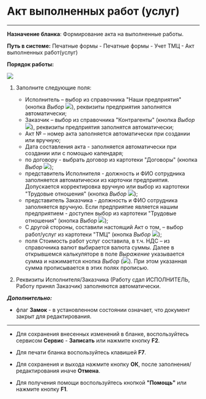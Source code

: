 ﻿
# Акт выполненных работ (услуг)
- - -
**Назначение бланка**: Формирование акта на выполненные работы. 

**Путь в системе:**  Печатные формы - Печатные формы - Учет ТМЦ - Акт выполненных работ(услуг)

**Порядок работы:**

![](topic:ПечатныеФормы.AddFiles.Screenshot_20315.jpg)

1. Заполните следующие поля: 

    - Исполнитель – выбор из справочника "Наши предприятия" (кнопка *Выбор* ![](topic:Com.AddFiles.Buttons.Btn_select.png)), реквизиты предприятия заполнятся автоматически;
    - Заказчик – выбор из справочника "Контрагенты" (кнопка *Выбор* ![](topic:Com.AddFiles.Buttons.Btn_select.png)), реквизиты предприятия заполнятся автоматически;
    - Акт № – номер акта заполняется автоматически при создании или вручную;
    - Дата составления акта - заполняется автоматически при создании или с помощью календаря;
    - по договору - выбрать договор из картотеки "Договоры" (кнопка *Выбор* ![](topic:Com.AddFiles.Buttons.Btn_select.png));
    - представитель Исполнителя - должность и ФИО сотрудника заполняется автоматически из карточки предприятия. Допускается корректировка вручную или выбор из картотеки "Трудовые отношения" (кнопка *Выбор* ![](topic:Com.AddFiles.Buttons.Btn_select.png));
    - представитель Заказчика - должность и ФИО сотрудника заполняется вручную. Если предприятие является нашим предприятием - доступен выбор из картотеки "Трудовые отношения" (кнопка *Выбор* ![](topic:Com.AddFiles.Buttons.Btn_select.png));
    - С другой стороны, составили настоящий Акт о том, – выбор работ/услуг из картотеки "ТМЦ" (кнопка *Выбор* ![](topic:Com.AddFiles.Buttons.Btn_select.png));
    - поля Стоимость работ услуг составила, в т.ч. НДС – из справочника валют выбирается валюта суммы. Далее в открывшемся калькуляторе в поле *Выражение* указывается
    сумма и нажимается кнопка *Выбор* (![](topic:Com.AddFiles.Buttons.Btn_select.png)). При этом указанная сумма прописывается в этих полях прописью.

2. Реквизиты Исполнителя/Заказчика (Работу сдал ИСПОЛНИТЕЛЬ, Работу принял Заказчик) заполняются автоматически. 

***Дополнительно:***
- флаг **Замок** - в установленном состоянии означает, что документ закрыт для редактирования.

______________________

- Для сохранения внесенных изменений в бланке, воспользуйтесь сервисом **Сервис** - **Записать** или нажмите кнопку **F2**.

- Для печати бланка воспользуйтесь клавишей **F7**. 

- Для сохранения и выхода нажмите кнопку **ОК**, после заполнения/редактирования иначе **Отмена**.

- Для получения помощи воспользуйтесь кнопкой  **"Помощь"** или нажмите кнопку **F1**.

